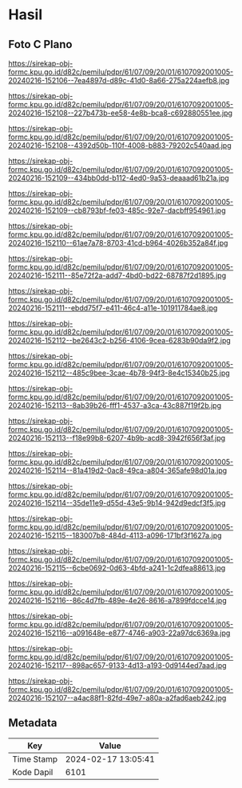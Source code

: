 # Hasil

## Foto C Plano

https://sirekap-obj-formc.kpu.go.id/d82c/pemilu/pdpr/61/07/09/20/01/6107092001005-20240216-152106--7ea4897d-d89c-41d0-8a66-275a224aefb8.jpg

https://sirekap-obj-formc.kpu.go.id/d82c/pemilu/pdpr/61/07/09/20/01/6107092001005-20240216-152108--227b473b-ee58-4e8b-bca8-c692880551ee.jpg

https://sirekap-obj-formc.kpu.go.id/d82c/pemilu/pdpr/61/07/09/20/01/6107092001005-20240216-152108--4392d50b-110f-4008-b883-79202c540aad.jpg

https://sirekap-obj-formc.kpu.go.id/d82c/pemilu/pdpr/61/07/09/20/01/6107092001005-20240216-152109--434bb0dd-b112-4ed0-9a53-deaaad61b21a.jpg

https://sirekap-obj-formc.kpu.go.id/d82c/pemilu/pdpr/61/07/09/20/01/6107092001005-20240216-152109--cb8793bf-fe03-485c-92e7-dacbff954961.jpg

https://sirekap-obj-formc.kpu.go.id/d82c/pemilu/pdpr/61/07/09/20/01/6107092001005-20240216-152110--61ae7a78-8703-41cd-b964-4026b352a84f.jpg

https://sirekap-obj-formc.kpu.go.id/d82c/pemilu/pdpr/61/07/09/20/01/6107092001005-20240216-152111--85e72f2a-add7-4bd0-bd22-68787f2d1895.jpg

https://sirekap-obj-formc.kpu.go.id/d82c/pemilu/pdpr/61/07/09/20/01/6107092001005-20240216-152111--ebdd75f7-e411-46c4-a11e-101911784ae8.jpg

https://sirekap-obj-formc.kpu.go.id/d82c/pemilu/pdpr/61/07/09/20/01/6107092001005-20240216-152112--be2643c2-b256-4106-9cea-6283b90da9f2.jpg

https://sirekap-obj-formc.kpu.go.id/d82c/pemilu/pdpr/61/07/09/20/01/6107092001005-20240216-152112--485c9bee-3cae-4b78-94f3-8e4c15340b25.jpg

https://sirekap-obj-formc.kpu.go.id/d82c/pemilu/pdpr/61/07/09/20/01/6107092001005-20240216-152113--8ab39b26-fff1-4537-a3ca-43c887f19f2b.jpg

https://sirekap-obj-formc.kpu.go.id/d82c/pemilu/pdpr/61/07/09/20/01/6107092001005-20240216-152113--f18e99b8-6207-4b9b-acd8-3942f656f3af.jpg

https://sirekap-obj-formc.kpu.go.id/d82c/pemilu/pdpr/61/07/09/20/01/6107092001005-20240216-152114--81a419d2-0ac8-49ca-a804-365afe98d01a.jpg

https://sirekap-obj-formc.kpu.go.id/d82c/pemilu/pdpr/61/07/09/20/01/6107092001005-20240216-152114--35de11e9-d55d-43e5-9b14-942d9edcf3f5.jpg

https://sirekap-obj-formc.kpu.go.id/d82c/pemilu/pdpr/61/07/09/20/01/6107092001005-20240216-152115--183007b8-484d-4113-a096-171bf3f1627a.jpg

https://sirekap-obj-formc.kpu.go.id/d82c/pemilu/pdpr/61/07/09/20/01/6107092001005-20240216-152115--6cbe0692-0d63-4bfd-a241-1c2dfea88613.jpg

https://sirekap-obj-formc.kpu.go.id/d82c/pemilu/pdpr/61/07/09/20/01/6107092001005-20240216-152116--86c4d7fb-489e-4e26-8616-a7899fdcce14.jpg

https://sirekap-obj-formc.kpu.go.id/d82c/pemilu/pdpr/61/07/09/20/01/6107092001005-20240216-152116--a091648e-e877-4746-a903-22a97dc6369a.jpg

https://sirekap-obj-formc.kpu.go.id/d82c/pemilu/pdpr/61/07/09/20/01/6107092001005-20240216-152117--898ac657-9133-4d13-a193-0d9144ed7aad.jpg

https://sirekap-obj-formc.kpu.go.id/d82c/pemilu/pdpr/61/07/09/20/01/6107092001005-20240216-152107--a4ac88f1-82fd-49e7-a80a-a2fad6aeb242.jpg


## Metadata

| Key        | Value               |
| ---------- | ------------------- |
| Time Stamp | 2024-02-17 13:05:41 |
| Kode Dapil | 6101                |



